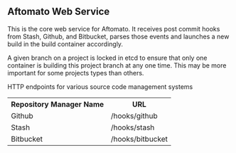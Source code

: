## Aftomato Web Service

This is the core web service for Aftomato.  It receives post commit
hooks from Stash, Github, and Bitbucket, parses those events and
launches a new build in the build container accordingly.

A given branch on a project is locked in etcd to ensure that only
one container is building this project branch at any one time.  This
may be more important for some projects types than others.

HTTP endpoints for various source code management systems

<table>
    <tr>
        <th>Repository Manager Name</th>
        <th>URL</th>
    </tr>
    <tr>
        <td>Github</td>
        <td>/hooks/github</td>
    </tr>
    <tr>
        <td>Stash</td>
        <td>/hooks/stash</td>
    </tr>
    <tr>
        <td>Bitbucket</td>
        <td>/hooks/bitbucket</td>
</table>
